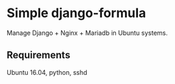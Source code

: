 Simple django-formula
=========

Manage Django + Nginx + Mariadb in Ubuntu systems.

Requirements
------------
Ubuntu 16.04,
python,
sshd
